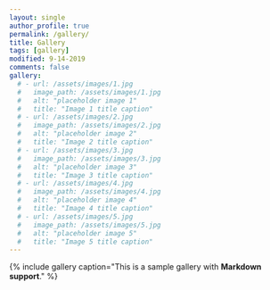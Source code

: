 ```yaml
---
layout: single
author_profile: true
permalink: /gallery/
title: Gallery
tags: [gallery]
modified: 9-14-2019
comments: false
gallery:
  # - url: /assets/images/1.jpg
  #   image_path: /assets/images/1.jpg
  #   alt: "placeholder image 1"
  #   title: "Image 1 title caption"
  # - url: /assets/images/2.jpg
  #   image_path: /assets/images/2.jpg
  #   alt: "placeholder image 2"
  #   title: "Image 2 title caption"
  # - url: /assets/images/3.jpg
  #   image_path: /assets/images/3.jpg
  #   alt: "placeholder image 3"
  #   title: "Image 3 title caption"  
  # - url: /assets/images/4.jpg
  #   image_path: /assets/images/4.jpg
  #   alt: "placeholder image 4"
  #   title: "Image 4 title caption"
  # - url: /assets/images/5.jpg
  #   image_path: /assets/images/5.jpg
  #   alt: "placeholder image 5"
  #   title: "Image 5 title caption"    
---
```


{% include gallery caption="This is a sample gallery with **Markdown support**." %}

